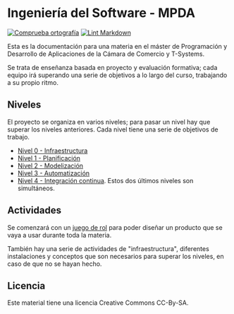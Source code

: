# Ingeniería del Software - MPDA

[![Comprueba
ortografía](https://github.com/JJ/MPDA-IS/actions/workflows/check-readme.yml/badge.svg)](https://github.com/JJ/MPDA-IS/actions/workflows/check-readme.yml)
[![Lint
Markdown](https://github.com/JJ/MPDA-IS/actions/workflows/lint-markdown.yml/badge.svg)](https://github.com/JJ/MPDA-IS/actions/workflows/lint-markdown.yml)

Esta es la documentación para una materia en el máster de Programación y
Desarrollo de Aplicaciones de la Cámara de Comercio y T-Systems.

Se trata de enseñanza basada en proyecto y evaluación formativa; cada equipo irá
superando una serie de objetivos a lo largo del curso, trabajando a su propio ritmo.

## Niveles

El proyecto se organiza en varios niveles; para pasar un nivel hay que superar
los niveles anteriores. Cada nivel tiene una serie de objetivos de trabajo.

* [Nivel 0 - Infraestructura](doc/0.Repositorio.md)
* [Nivel 1 - Planificación](doc/1.Planificacion.md)
* [Nivel 2 - Modelización](doc/2.Modelo.md)
* [Nivel 3 - Automatización](doc/3.Automatizar.md)
* [Nivel 4 - Integración continua](doc/3.CI.md). Estos dos últimos niveles son simultáneos.

## Actividades

Se comenzará con un [juego de rol](doc/actividades/juego-rol-design-thinking.md)
para poder diseñar un producto que se vaya a usar durante toda la materia.

También hay una serie de actividades de "infraestructura", diferentes
instalaciones y conceptos que son necesarios para superar los niveles, en caso
de que no se hayan hecho.

## Licencia

Este material tiene una licencia Creative Commons CC-By-SA.
